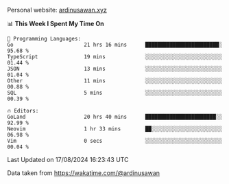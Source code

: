 Personal website: [ardinusawan.xyz](https://ardinusawan.xyz)

<!--START_SECTION:waka-->
📊 **This Week I Spent My Time On** 

```text
💬 Programming Languages: 
Go                       21 hrs 16 mins      ████████████████████████░   95.68 % 
TypeScript               19 mins             ░░░░░░░░░░░░░░░░░░░░░░░░░   01.44 % 
JSON                     13 mins             ░░░░░░░░░░░░░░░░░░░░░░░░░   01.04 % 
Other                    11 mins             ░░░░░░░░░░░░░░░░░░░░░░░░░   00.88 % 
SQL                      5 mins              ░░░░░░░░░░░░░░░░░░░░░░░░░   00.39 % 

🔥 Editors: 
GoLand                   20 hrs 40 mins      ███████████████████████░░   92.99 % 
Neovim                   1 hr 33 mins        ██░░░░░░░░░░░░░░░░░░░░░░░   06.98 % 
Vim                      0 secs              ░░░░░░░░░░░░░░░░░░░░░░░░░   00.04 % 
```


 Last Updated on 17/08/2024 16:23:43 UTC
<!--END_SECTION:waka-->
Data taken from https://wakatime.com/@ardinusawan
